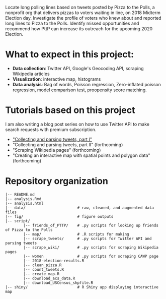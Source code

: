 
Locate long polling lines based on tweets posted by Pizza to the Polls, a nonprofit org that delivers pizzas to voters waiting in line, on 2018 Midterm Election day. Investigate the profile of voters who knew about and reported long lines to Pizza to the Polls. Identify missed opportunities and recommend how PttP can increase its outreach for the upcoming 2020 Election. 



# What to expect in this project:

- **Data collection**: Twitter API, Google's Geocoding API, scraping Wikipedia articles
- **Visualization**: interactive map, histograms
- **Data analysis**: Bag of words, Poisson regression, Zero-inflated poisson regression, model comparison test, proopensity score matching. 


# Tutorials based on this project

I am also writing a blog post series on how to use Twitter API to make search requests with premium subscription. 

- ["Collecting and parsing tweets, part I"](https://asakomikami.com/2019/05/29/webscraping-twitter-part1/)
- "Collecting and parsing tweets, part II" (forthcoming)
- "Scraping Wikipedia pages" (forthcoming)
- "Creating an interactive map with spatial points and polygon data" (forthcoming)

# Repository organization

```
|-- README.md
|-- analysis.Rmd
|-- analysis.html
|-- data/                       # raw, cleaned, and augmented data files
|-- fig/                        # figure outputs 
|-- script/     
        |-- friends_of_PTTP/    # .py scripts for looking up friends of Pizza to the Polls
        |-- map/                # .R scripts for making
        |-- scrape_tweets/      # .py scripts for Twitter API and parsing tweets
        |-- scrape_wiki/        # .py scripts for scraping Wikipedia pages 
        |-- women               # .py scripts for scraping CAWP page
        |-- 2018-election-results.R
        |-- clean_pizza.R
        |-- count_tweets.R
        |-- create_map.R
        |-- download_acs_data.R
        |-- download_USCensus_shpfile.R 
|-- shiny/                      # R Shiny app displaying interactive map 
```
